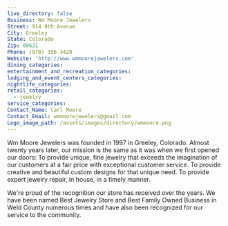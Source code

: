 ```yaml
---
live_directory: false
Business: Wm Moore Jewelers
Street: 914 9th Avenue
City: Greeley
State: Colorado
Zip: 80631
Phone: (970) 356-3420
Website: 'http://www.wmmoorejewelers.com'
dining_categories:
entertainment_and_recreation_categories:
lodging_and_event_centers_categories:
nightlife_categories:
retail_categories:
  - jewelry
service_categories:
Contact_Name: Carl Moore
Contact_Email: wmmoorejewelers@gmail.com
Logo_image_path: /assets/images/directory/wmmoore.png
---
```



Wm Moore Jewelers was founded in 1997 in Greeley, Colorado. Almost twenty years later, our mission is the same as it was when we first opened our doors: To provide unique, fine jewelry that exceeds the imagination of our customers at a fair price with exceptional customer service. To provide creative and beautiful custom designs for that unique need. To provide expert jewelry repair, in house, in a timely manner.

We're proud of the recognition our store has received over the years. We have been named Best Jewelry Store and Best Family Owned Business in Weld County numerous times and have also been recognized for our service to the community.